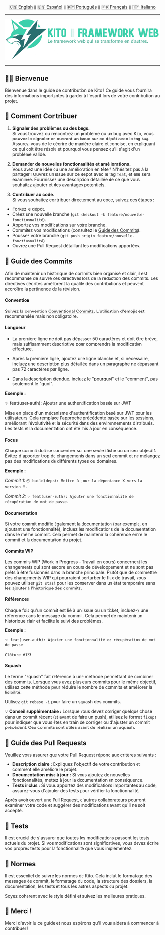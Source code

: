 <div align="center">

[🇺🇸 English](../english/CONTRIBUTING.md) `‖` [🇪🇸 Español](./docs/español/CONTRIBUTING.md) `‖` [🇵🇹 Português](./docs/português/CONTRIBUTING.md) `‖` [🇫🇷 Français](./docs/français/CONTRIBUTING.md) `‖` [🇮🇹 Italiano](./docs/italiano/CONTRIBUTING.md)

<hr />

<img src="../../public/static/banners/kito_banner_fr.png" alt="Kito Banner" />

<hr />

</div>

## 🙌🏼 Bienvenue

Bienvenue dans le guide de contribution de Kito ! Ce guide vous fournira des informations importantes à garder à l'esprit lors de votre contribution au projet.

## 🌸 Comment Contribuer

1. **Signaler des problèmes ou des bugs.**  
   Si vous trouvez ou rencontrez un problème ou un bug avec Kito, vous pouvez le signaler en ouvrant un issue sur ce dépôt avec le tag `bug`. Assurez-vous de le décrire de manière claire et concise, en expliquant ce qui doit être résolu et pourquoi vous pensez qu'il s'agit d'un problème valide.

2. **Demander de nouvelles fonctionnalités et améliorations.**  
   Vous avez une idée ou une amélioration en tête ? N'hésitez pas à la partager ! Ouvrez un issue sur ce dépôt avec le tag `feat`, et elle sera examinée. Fournissez une description détaillée de ce que vous souhaitez ajouter et des avantages potentiels.

3. **Contribuer au code.**  
   Si vous souhaitez contribuer directement au code, suivez ces étapes :

- Forkez le dépôt.
- Créez une nouvelle branche (`git checkout -b feature/nouvelle-fonctionnalité`).
- Apportez vos modifications sur votre branche.
- Commitez vos modifications (consultez le [Guide des Commits](#-guide-des-commits)).
- Poussez votre branche (`git push origin feature/nouvelle-fonctionnalité`).
- Ouvrez une Pull Request détaillant les modifications apportées.

## 📕 Guide des Commits

Afin de maintenir un historique de commits bien organisé et clair, il est recommandé de suivre ces directives lors de la rédaction des commits. Les directives décrites améliorent la qualité des contributions et peuvent accroître la pertinence de la révision.

#### Convention

Suivez la convention [Conventional Commits](https://conventionalcommits.org). L'utilisation d'emojis est recommandée mais non obligatoire.

#### Longueur

- La première ligne ne doit pas dépasser 50 caractères et doit être brève, mais suffisamment descriptive pour comprendre la modification effectuée.

- Après la première ligne, ajoutez une ligne blanche et, si nécessaire, incluez une description plus détaillée dans un paragraphe ne dépassant pas 72 caractères par ligne.

- Dans la description étendue, incluez le "pourquoi" et le "comment", pas seulement le "quoi".

**Exemple :**

✨ feat(user-auth): Ajouter une authentification basée sur JWT

Mise en place d'un mécanisme d'authentification basé sur JWT pour les utilisateurs. Cela remplace l'approche précédente basée sur les sessions, améliorant l'évolutivité et la sécurité dans des environnements distribués. Les tests et la documentation ont été mis à jour en conséquence.

#### Focus

Chaque commit doit se concentrer sur une seule tâche ou un seul objectif. Évitez d'apporter trop de changements dans un seul commit et ne mélangez pas des modifications de différents types ou domaines.

**Exemple :**

_Commit 1:_ `📦 build(deps): Mettre à jour la dépendance X vers la version Y.`

_Commit 2:_ `✨ feat(user-auth): Ajouter une fonctionnalité de récupération de mot de passe.`

#### Documentation

Si votre commit modifie également la documentation (par exemple, en ajoutant une fonctionnalité), incluez les modifications de la documentation dans le même commit. Cela permet de maintenir la cohérence entre le commit et la documentation du projet.

#### Commits WIP

Les commits WIP (Work in Progress - Travail en cours) concernent les changements qui sont encore en cours de développement et ne sont pas prêts à être fusionnés dans la branche principale. Plutôt que de commettre des changements WIP qui pourraient perturber le flux de travail, vous pouvez utiliser `git stash` pour les conserver dans un état temporaire sans les ajouter à l'historique des commits.

#### Références

Chaque fois qu'un commit est lié à un issue ou un ticket, incluez-y une référence dans le message du commit. Cela permet de maintenir un historique clair et facilite le suivi des problèmes.

**Exemple :**

```
✨ feat(user-auth): Ajouter une fonctionnalité de récupération de mot de passe

Clôture #123
```

#### Squash

Le terme "squash" fait référence à une méthode permettant de combiner des commits. Lorsque vous avez plusieurs commits pour le même objectif, utilisez cette méthode pour réduire le nombre de commits et améliorer la lisibilité.

Utilisez `git rebase -i` pour faire un squash des commits.

💡 **Conseil supplémentaire :** Lorsque vous devez corriger quelque chose dans un commit récent (et avant de faire un push), utilisez le format `fixup!` pour indiquer que vous êtes en train de corriger ou d'ajuster un commit précédent. Ces commits sont utiles avant de réaliser un squash.

## 👷 Guide des Pull Requests

Veuillez vous assurer que votre Pull Request répond aux critères suivants :

- **Description claire :** Expliquez l'objectif de votre contribution et comment elle améliore le projet.
- **Documentation mise à jour :** Si vous ajoutez de nouvelles fonctionnalités, mettez à jour la documentation en conséquence.
- **Tests inclus :** Si vous apportez des modifications importantes au code, assurez-vous d'ajouter des tests pour vérifier la fonctionnalité.

Après avoir ouvert une Pull Request, d'autres collaborateurs pourront examiner votre code et suggérer des modifications avant qu'il ne soit accepté.

## 🚧 Tests

Il est crucial de s'assurer que toutes les modifications passent les tests actuels du projet. Si vos modifications sont significatives, vous devez écrire vos propres tests pour la fonctionnalité que vous implémentez.

## 🎩 Normes

Il est essentiel de suivre les normes de Kito. Cela inclut le formatage des messages de commit, le formatage du code, la structure des dossiers, la documentation, les tests et tous les autres aspects du projet.

Soyez cohérent avec le style défini et suivez les meilleures pratiques.

## 🎉 Merci !

Merci d'avoir lu ce guide et nous espérons qu'il vous aidera à commencer à contribuer !
